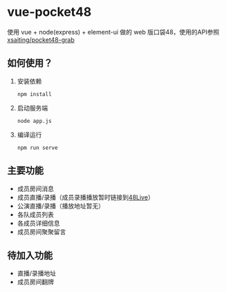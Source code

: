 # vue-pocket48

使用 vue + node(express) + element-ui 做的 web 版口袋48，使用的API参照 [xsaiting/pocket48-grab](https://github.com/xsaiting/pocket48-grab/wiki)

## 如何使用？

1. 安装依赖

    ```shell
    npm install
    ```
2. 启动服务端

    ```shell
    node app.js
    ```
3. 编译运行

    ```shell
    npm run serve
    ```

## 主要功能

* 成员房间消息
* 成员直播/录播（成员录播播放暂时链接到[48Live](http://48live.jarvay.cn)）
* 公演直播/录播（播放地址暂无）
* 各队成员列表
* 各成员详细信息
* 成员房间聚聚留言

## 待加入功能

* 直播/录播地址
* 成员房间翻牌
